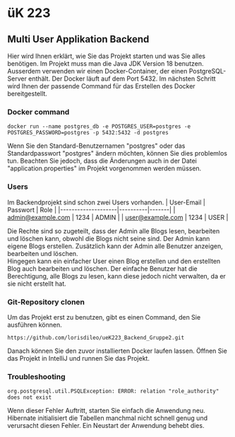 # üK 223 #

## Multi User Applikation Backend

Hier wird Ihnen erklärt, wie Sie das Projekt starten und was Sie alles benötigen. Im Projekt muss man die Java JDK Version 18 benutzen. Ausserdem verwenden wir einen Docker-Container, der einen PostgreSQL-Server enthält. Der Docker läuft auf dem Port 5432. Im nächsten Schritt wird Ihnen der passende Command für das Erstellen des Docker bereitgestellt.

### Docker command
```
docker run --name postgres_db -e POSTGRES_USER=postgres -e POSTGRES_PASSWORD=postgres -p 5432:5432 -d postgres
```

Wenn Sie den Standard-Benutzernamen "postgres" oder das Standardpasswort "postgres" ändern möchten, können Sie dies problemlos tun. Beachten Sie jedoch, dass die Änderungen auch in der Datei "application.properties" im Projekt vorgenommen werden müssen. 

### Users
Im Backendprojekt sind schon zwei Users vorhanden.
| User-Email         | Passwort | Role  |
|--------------------|----------|-------|
| admin@example.com  | 1234     | ADMIN |
| user@example.com   | 1234     | USER  |


Die Rechte sind so zugeteilt, dass der Admin alle Blogs lesen, bearbeiten und löschen kann, obwohl die Blogs nicht seine sind. Der Admin kann eigene Blogs erstellen. Zusätzlich kann der Admin alle Benutzer anzeigen, bearbeiten und löschen.
<br>
Hingegen kann ein einfacher User einen Blog erstellen und den erstellten Blog auch bearbeiten und löschen. Der einfache Benutzer hat die Berechtigung, alle Blogs zu lesen, kann diese jedoch nicht verwalten, da er sie nicht erstellt hat.

### Git-Repository clonen

Um das Projekt erst zu benutzen, gibt es einen Command, den Sie ausführen können.
```
https://github.com/lorisdileo/ueK223_Backend_Gruppe2.git
```
Danach können Sie den zuvor installierten Docker laufen lassen. Öffnen Sie das Projekt in IntelliJ und runnen Sie das Projekt.

### Troubleshooting

```
org.postgresql.util.PSQLException: ERROR: relation "role_authority" does not exist
```
Wenn dieser Fehler Auftritt, starten Sie einfach die Anwendung neu. Hibernate initialisiert die Tabellen manchmal nicht schnell genug und verursacht diesen Fehler. Ein Neustart der Anwendung behebt dies.
